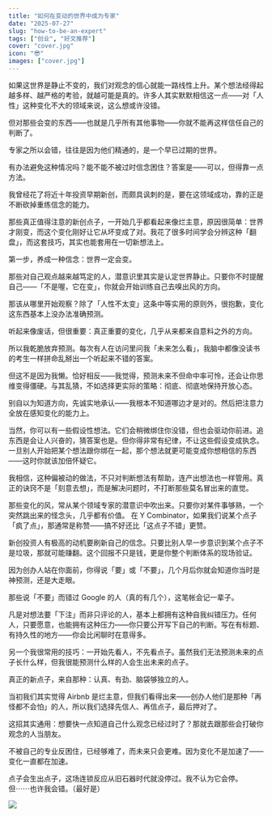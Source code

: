 ```yaml
---
title: "如何在变动的世界中成为专家"
date: "2025-07-27"
slug: "how-to-be-an-expert"
tags: ["创业", "好文推荐"]
cover: "cover.jpg"
icon: "😎"
images: ["cover.jpg"]
---
```

如果这世界是静止不变的，我们对观念的信心就能一路线性上升。某个想法经得起越多样、越严格的考验，就越可能是真的。许多人其实默默相信这一点——对「人性」这种变化不大的领域来说，这么想或许没错。



但对那些会变的东西——也就是几乎所有其他事物——你就不能再这样信任自己的判断了。



专家之所以会错，往往是因为他们精通的，是一个早已过期的世界。



有办法避免这种情况吗？能不能不被过时信念困住？答案是——可以，但得靠一点方法。



我曾经花了将近十年投资早期新创，而颇具讽刺的是，要在这领域成功，靠的正是不断砍掉重练信念的能力。



那些真正值得注意的新创点子，一开始几乎都看起来像烂主意，原因很简单：世界才刚变，而这个变化刚好让它从坏变成了对。我花了很多时间学会分辨这种「翻盘」，而这套技巧，其实也能套用在一切新想法上。



第一步，养成一种信念：世界一定会变。



那些对自己观点越来越笃定的人，潜意识里其实是认定世界静止。只要你不时提醒自己——「不是喔，它在变」，你就会开始训练自己去嗅出风的方向。



那该从哪里开始观察？除了「人性不太变」这条中等实用的原则外，很抱歉，变化这东西基本上没办法准确预测。



听起来像废话，但很重要：真正重要的变化，几乎从来都来自意料之外的方向。



所以我乾脆放弃预测。每次有人在访问里问我「未来怎么看」，我脑中都像没读书的考生一样拼命乱掰出一个听起来不错的答案。



但这不是因为我懒。恰好相反——我觉得，预测未来不但命中率可怜，还会让你思维变得僵硬。与其乱猜，不如选择更实际的策略：彻底、彻底地保持开放心态。



别自以为知道方向，先诚实地承认——我根本不知道哪边才是对的。然后把注意力全放在感知变化的能力上。



当然，你可以有一些假设性想法。它们会稍微绑住你没错，但也会驱动你前进。追东西是会让人兴奋的，猜答案也是。但你得非常有纪律，不让这些假设变成执念。
一旦别人开始把某个想法跟你绑在一起，那个想法就更可能变成你想相信的东西——这时你就该加倍怀疑它。



我相信，这种偏被动的做法，不只对判断想法有帮助，连产出想法也一样管用。真正的诀窍不是「刻意去想」，而是解决问题时，不打断那些莫名冒出来的直觉。



那些变化的风，常从某个领域专家的潜意识中吹出来。只要你对某件事够熟，一个突然跳出来的怪念头，几乎都有价值。
在 Y Combinator，如果我们说某个点子「疯了点」，那通常是称赞——搞不好还比「这点子不错」更赞。



新创投资人有极高的动机要刷新自己的信念。只要比别人早一步意识到某个点子不是垃圾，那就可能赚翻。这个回报不只是钱，更是你整个判断体系的现场验证。



因为创办人站在你面前，你得说「要」或「不要」，几个月后你就会知道你当时是神预测，还是大走眼。



那些说「不要」而错过 Google 的人（真的有几个），这笔帐会记一辈子。



凡是对想法要「下注」而非只评论的人，基本上都拥有这种自我纠错压力。任何人，只要愿意，也能拥有这种压力——你只要公开写下自己的判断。写在有标题、有持久性的地方——你会比闲聊时在意得多。



另一个我很常用的技巧：一开始先看人，不先看点子。虽然我们无法预测未来的点子长什么样，但我很能预测什么样的人会生出未来的点子。



真正的新点子，来自那种：认真、有劲、脑袋够独立的人。



当初我们其实觉得 Airbnb 是烂主意，但我们看得出来——创办人他们是那种「再怪都不会怕」的人，所以我们选择先信人、再信点子，最后押对了。



这招其实通用：想要快一点知道自己什么观念已经过时了？那就去跟那些会打破你观念的人当朋友。



不被自己的专业反困住，已经够难了，而未来只会更难。因为变化不是加速了——变化一直都在加速。



点子会生出点子，这场连锁反应从旧石器时代就没停过。我不认为它会停。
但⋯⋯也许我会错。（最好是）




![](https://prod-files-secure.s3.us-west-2.amazonaws.com/112d0858-5090-4d34-a606-b75eb8d65fd2/46476355-9cf3-4e99-9b7a-3531bc426380/1000202064.png?X-Amz-Algorithm=AWS4-HMAC-SHA256&X-Amz-Content-Sha256=UNSIGNED-PAYLOAD&X-Amz-Credential=ASIAZI2LB466RCAHD35B%2F20251026%2Fus-west-2%2Fs3%2Faws4_request&X-Amz-Date=20251026T192559Z&X-Amz-Expires=3600&X-Amz-Security-Token=IQoJb3JpZ2luX2VjENv%2F%2F%2F%2F%2F%2F%2F%2F%2F%2FwEaCXVzLXdlc3QtMiJIMEYCIQC49pgFKt8ldv32ob7UbgILreh432qiGEkwwLd4LSmvkAIhAMIKiirZRbPUAgP%2FyK2EL44ATzRTp9j1VX9q4Vw2alVAKogECJP%2F%2F%2F%2F%2F%2F%2F%2F%2F%2FwEQABoMNjM3NDIzMTgzODA1Igxkq%2B4CGp3kL6qwStcq3ANpRzGkHWlmJK%2BDmFnXjs7tszT93ND6rgIcvIDCQwKTbfUVmDt1gD9n9cwfDpZ8ywhqKl4PvDKI0S94ewG6SGZ41fuaU2lcb4apWCM1Nbj%2FL0%2FswPYXkHdmv%2FlBuAoHNKZ7zr%2BES63lupyNdoZRYOE43AhpUBhE%2F%2FLq4icarVfcXyRZVxI9TmqkuXHKZqLme2Hw3SKbnmXEHjLpSSg%2BzHiaWgLIRAeI%2F04Q0YWjueaR%2FU9sNnTAssre4NiMYE3L5rCEbyvqd9b1OIrA%2F0VVGZDBogfrHW7f3Zjgjg6k9akHUDNExDLZV3%2BwomoC3LueC1K6%2BzP9DkxfjgoYmnXwBUBFghcL6%2BLBCguc9PHyYD4WFcfFRCARYQQDP23fhMC1SgyKH8SoCAsAEavlnPtFE8fLx%2F48sMzdQkqV%2Fg%2FB%2BaKeLc7OLl%2B5HpFeZAR2wxlxi4mOXmpMKyJD7vY%2B7oQBhyX3R2LuMs6Eu6eALqKbI3yJTnXNw%2FA%2F0QOMGQLohsmKNe62vDo1izxb6uxCy0kNNkfo%2FkwxSOlHhCNx1ov5y6yAprDlmSCEynCcCvnUlGRBzOxA0jY1fRFxC04JKTqwjlWwO7h1fOdDnMCH4TNsdT0ZYHXtbl5E5ABGXgfM2DD7zvnHBjqkASEvdHfjgE1uzqqVNc4XgM2Efll9q%2FvkIvGZCQ4j6p50bf50pm%2F8EJvj8TYrUrijjuLRsDBDpyZBfBAdMjHN15ydXm5HScthKRlj08IieokbYSzzPgdwjL80HteAA9loGJpqcTvTZ6K7qLtv0r9tTdoYmws6f3n6rcfdtMCMtDBouXl4IeDXfroddLCQHMKo49Kq9naI1DQOmIQinobnWCKhBKSk&X-Amz-Signature=7cc8fd6eee1e64851d1ecfe214175f664ebec196363c9dd0089cce88bc1187bc&X-Amz-SignedHeaders=host&x-amz-checksum-mode=ENABLED&x-id=GetObject)

